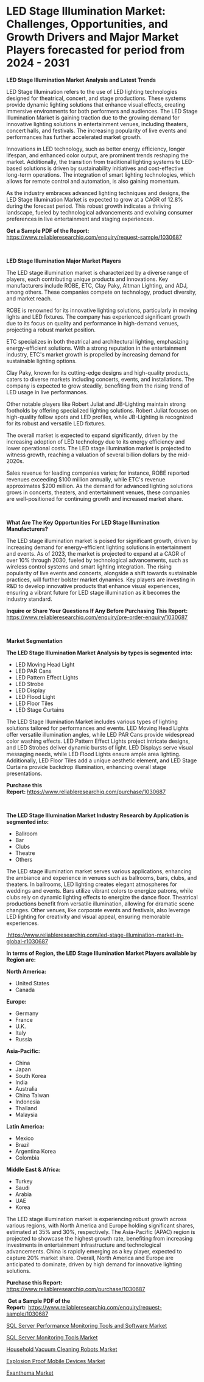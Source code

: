 <p><h1>LED Stage Illumination Market: Challenges, Opportunities, and Growth Drivers and Major Market Players forecasted for period from 2024 - 2031</h1></p><p><strong>LED Stage Illumination Market Analysis and Latest Trends</strong></p>
<p><p>LED Stage Illumination refers to the use of LED lighting technologies designed for theatrical, concert, and stage productions. These systems provide dynamic lighting solutions that enhance visual effects, creating immersive environments for both performers and audiences. The LED Stage Illumination Market is gaining traction due to the growing demand for innovative lighting solutions in entertainment venues, including theaters, concert halls, and festivals. The increasing popularity of live events and performances has further accelerated market growth.</p><p>Innovations in LED technology, such as better energy efficiency, longer lifespan, and enhanced color output, are prominent trends reshaping the market. Additionally, the transition from traditional lighting systems to LED-based solutions is driven by sustainability initiatives and cost-effective long-term operations. The integration of smart lighting technologies, which allows for remote control and automation, is also gaining momentum. </p><p>As the industry embraces advanced lighting techniques and designs, the LED Stage Illumination Market is expected to grow at a CAGR of 12.8% during the forecast period. This robust growth indicates a thriving landscape, fueled by technological advancements and evolving consumer preferences in live entertainment and staging experiences.</p></p>
<p><strong>Get a Sample PDF of the Report:&nbsp;</strong> <a href="https://www.reliableresearchiq.com/enquiry/request-sample/1030687?utm_campaign=1720&utm_medium=2&utm_source=Github&utm_content=ia&utm_term=03122024&utm_id=led-stage-illumination">https://www.reliableresearchiq.com/enquiry/request-sample/1030687</a></p>
<p>&nbsp;</p>
<p><strong>LED Stage Illumination Major Market Players</strong></p>
<p><p>The LED stage illumination market is characterized by a diverse range of players, each contributing unique products and innovations. Key manufacturers include ROBE, ETC, Clay Paky, Altman Lighting, and ADJ, among others. These companies compete on technology, product diversity, and market reach.</p><p>ROBE is renowned for its innovative lighting solutions, particularly in moving lights and LED fixtures. The company has experienced significant growth due to its focus on quality and performance in high-demand venues, projecting a robust market position.</p><p>ETC specializes in both theatrical and architectural lighting, emphasizing energy-efficient solutions. With a strong reputation in the entertainment industry, ETC's market growth is propelled by increasing demand for sustainable lighting options.</p><p>Clay Paky, known for its cutting-edge designs and high-quality products, caters to diverse markets including concerts, events, and installations. The company is expected to grow steadily, benefiting from the rising trend of LED usage in live performances.</p><p>Other notable players like Robert Juliat and JB-Lighting maintain strong footholds by offering specialized lighting solutions. Robert Juliat focuses on high-quality follow spots and LED profiles, while JB-Lighting is recognized for its robust and versatile LED fixtures.</p><p>The overall market is expected to expand significantly, driven by the increasing adoption of LED technology due to its energy efficiency and lower operational costs. The LED stage illumination market is projected to witness growth, reaching a valuation of several billion dollars by the mid-2020s.</p><p>Sales revenue for leading companies varies; for instance, ROBE reported revenues exceeding $100 million annually, while ETC's revenue approximates $200 million. As the demand for advanced lighting solutions grows in concerts, theaters, and entertainment venues, these companies are well-positioned for continuing growth and increased market share.</p></p>
<p>&nbsp;</p>
<p><strong>What Are The Key Opportunities For LED Stage Illumination Manufacturers?</strong></p>
<p><p>The LED stage illumination market is poised for significant growth, driven by increasing demand for energy-efficient lighting solutions in entertainment and events. As of 2023, the market is projected to expand at a CAGR of over 10% through 2030, fueled by technological advancements, such as wireless control systems and smart lighting integration. The rising popularity of live events and concerts, alongside a shift towards sustainable practices, will further bolster market dynamics. Key players are investing in R&D to develop innovative products that enhance visual experiences, ensuring a vibrant future for LED stage illumination as it becomes the industry standard.</p></p>
<p><strong>Inquire or Share Your Questions If Any Before Purchasing This Report:</strong> <a href="https://www.reliableresearchiq.com/enquiry/pre-order-enquiry/1030687?utm_campaign=1720&utm_medium=2&utm_source=Github&utm_content=ia&utm_term=03122024&utm_id=led-stage-illumination">https://www.reliableresearchiq.com/enquiry/pre-order-enquiry/1030687</a></p>
<p>&nbsp;</p>
<p><strong>Market Segmentation</strong></p>
<p><strong>The LED Stage Illumination Market Analysis by types is segmented into:</strong></p>
<p><ul><li>LED Moving Head Light</li><li>LED PAR Cans</li><li>LED Pattern Effect Lights</li><li>LED Strobe</li><li>LED Display</li><li>LED Flood Light</li><li>LED Floor Tiles</li><li>LED Stage Curtains</li></ul></p>
<p><p>The LED Stage Illumination Market includes various types of lighting solutions tailored for performances and events. LED Moving Head Lights offer versatile illumination angles, while LED PAR Cans provide widespread color washing effects. LED Pattern Effect Lights project intricate designs, and LED Strobes deliver dynamic bursts of light. LED Displays serve visual messaging needs, while LED Flood Lights ensure ample area lighting. Additionally, LED Floor Tiles add a unique aesthetic element, and LED Stage Curtains provide backdrop illumination, enhancing overall stage presentations.</p></p>
<p><strong>Purchase this Report:&nbsp;</strong><a href="https://www.reliableresearchiq.com/purchase/1030687?utm_campaign=1720&utm_medium=2&utm_source=Github&utm_content=ia&utm_term=03122024&utm_id=led-stage-illumination">https://www.reliableresearchiq.com/purchase/1030687</a></p>
<p>&nbsp;</p>
<p><strong>The LED Stage Illumination Market Industry Research by Application is segmented into:</strong></p>
<p><ul><li>Ballroom</li><li>Bar</li><li>Clubs</li><li>Theatre</li><li>Others</li></ul></p>
<p><p>The LED stage illumination market serves various applications, enhancing the ambiance and experience in venues such as ballrooms, bars, clubs, and theaters. In ballrooms, LED lighting creates elegant atmospheres for weddings and events. Bars utilize vibrant colors to energize patrons, while clubs rely on dynamic lighting effects to energize the dance floor. Theatrical productions benefit from versatile illumination, allowing for dramatic scene changes. Other venues, like corporate events and festivals, also leverage LED lighting for creativity and visual appeal, ensuring memorable experiences.</p></p>
<p><a href="https://www.reliableresearchiq.com/led-stage-illumination-market-in-global-r1030687?utm_campaign=1720&utm_medium=2&utm_source=Github&utm_content=ia&utm_term=03122024&utm_id=led-stage-illumination">&nbsp;https://www.reliableresearchiq.com/led-stage-illumination-market-in-global-r1030687</a></p>
<p><strong>In terms of Region, the LED Stage Illumination Market Players available by Region are:</strong></p>
<p>
    <p> <strong> North America: </strong>
        <ul>
            <li>United States</li>
            <li>Canada</li>
        </ul>
        </p> 
    <p> <strong> Europe: </strong>
        <ul>
            <li>Germany</li>
            <li>France</li>
            <li>U.K.</li>
            <li>Italy</li>
            <li>Russia</li>
        </ul>
        </p> 
    <p> <strong> Asia-Pacific: </strong>
        <ul>
            <li>China</li>
            <li>Japan</li>
            <li>South Korea</li>
            <li>India</li>
            <li>Australia</li>
            <li>China Taiwan</li>
            <li>Indonesia</li>
            <li>Thailand</li>
            <li>Malaysia</li>
        </ul>
        </p> 
    <p> <strong> Latin America: </strong>
        <ul>
            <li>Mexico</li>
            <li>Brazil</li>
            <li>Argentina Korea</li>
            <li>Colombia</li>
        </ul>
        </p> 
    <p> <strong> Middle East & Africa: </strong>
        <ul>
            <li>Turkey</li>
            <li>Saudi</li>
            <li>Arabia</li>
            <li>UAE</li>
            <li>Korea</li>
        </ul>
    </p>
    </p>
<p><p>The LED stage illumination market is experiencing robust growth across various regions, with North America and Europe holding significant shares, estimated at 35% and 30%, respectively. The Asia-Pacific (APAC) region is projected to showcase the highest growth rate, benefiting from increasing investments in entertainment infrastructure and technological advancements. China is rapidly emerging as a key player, expected to capture 20% market share. Overall, North America and Europe are anticipated to dominate, driven by high demand for innovative lighting solutions.</p></p>
<p><strong>Purchase this Report: </strong><a href="https://www.reliableresearchiq.com/purchase/1030687?utm_campaign=1720&utm_medium=2&utm_source=Github&utm_content=ia&utm_term=03122024&utm_id=led-stage-illumination">https://www.reliableresearchiq.com/purchase/1030687</a></p>
<p>&nbsp;<strong>Get a Sample PDF of the Report:&nbsp;&nbsp;</strong><a href="https://www.reliableresearchiq.com/enquiry/request-sample/1030687?utm_campaign=1720&utm_medium=2&utm_source=Github&utm_content=ia&utm_term=03122024&utm_id=led-stage-illumination">https://www.reliableresearchiq.com/enquiry/request-sample/1030687</a></p>
<p><strong></strong></p>
<p><p><a href="https://issuu.com/reportprime-2/docs/sql-server-performance-monitoring-tools-and-softwa?utm_campaign=1720&utm_medium=2&utm_source=Github&utm_content=ia&utm_term=03122024&utm_id=led-stage-illumination">SQL Server Performance Monitoring Tools and Software Market</a></p><p><a href="https://issuu.com/reportprime-2/docs/sql-server-monitoring-tools-market-size-2030.pptx?utm_campaign=1720&utm_medium=2&utm_source=Github&utm_content=ia&utm_term=03122024&utm_id=led-stage-illumination">SQL Server Monitoring Tools Market</a></p><p><a href="https://github.com/marlanamarvn/Market-Research-Report-List-1/blob/main/household-vacuum-cleaning-robots-market.md?utm_campaign=1720&utm_medium=2&utm_source=Github&utm_content=ia&utm_term=03122024&utm_id=led-stage-illumination">Household Vacuum Cleaning Robots Market</a></p><p><a href="https://www.linkedin.com/pulse/explosion-proof-mobile-devices-market-penetration-strategies-9k1be?utm_campaign=1720&utm_medium=2&utm_source=Github&utm_content=ia&utm_term=03122024&utm_id=led-stage-illumination">Explosion Proof Mobile Devices Market</a></p><p><a href="https://www.linkedin.com/pulse/global-exanthema-market-analysis-explosive-growth-trends-hqzoe?utm_campaign=1720&utm_medium=2&utm_source=Github&utm_content=ia&utm_term=03122024&utm_id=led-stage-illumination">Exanthema Market</a></p></p>